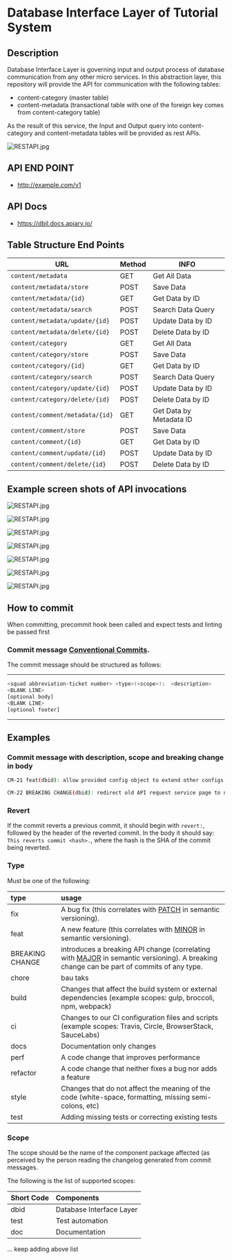 # Database Interface Layer of Tutorial System

## Description 

Database Interface Layer is governing input and output process of database communication from any other micro services. In this abstraction layer, this repository will provide the API for communication with the following tables: 

- content-category (master table)
- content-metadata (transactional table with one of the foreign key comes from content-category table)

As the result of this service, the Input and Output query into content-category and content-metadata tables will be provided as rest APIs.


![RESTAPI.jpg](images/RESTAPI.jpg)

## API END POINT
* http://example.com/v1

## API Docs
* https://dbil.docs.apiary.io/

## Table Structure End Points
| URL                             | Method | INFO                    |
| ------------------------------- | ------ | ----------------------- |
| `content/metadata`              | GET    | Get All Data            |
| `content/metadata/store`        | POST   | Save Data               |
| `content/metadata/{id}`         | GET    | Get Data by ID          |
| `content/metadata/search`       | POST   | Search Data Query       |
| `content/metadata/update/{id}`  | POST   | Update Data by ID       |
| `content/metadata/delete/{id}`  | POST   | Delete Data by ID       |
| `content/category`              | GET    | Get All Data            |
| `content/category/store`        | POST   | Save Data               |
| `content/category/{id}`         | GET    | Get Data by ID          |
| `content/category/search`       | POST   | Search Data Query       |
| `content/category/update/{id}`  | POST   | Update Data by ID       |
| `content/category/delete/{id}`  | POST   | Delete Data by ID       |
| `content/comment/metadata/{id}` | GET    | Get Data by Metadata ID |
| `content/comment/store`         | POST   | Save Data               |
| `content/comment/{id}`          | GET    | Get Data by ID          |
| `content/comment/update/{id}`   | POST   | Update Data by ID       |
| `content/comment/delete/{id}`   | POST   | Delete Data by ID       |


## Example screen shots of API invocations

![RESTAPI.jpg](images/Selection_01283.png)

![RESTAPI.jpg](images/Selection_01284.png)

![RESTAPI.jpg](images/Selection_01285.png)

![RESTAPI.jpg](images/Selection_01286.png)

![RESTAPI.jpg](images/Selection_01287.png)

![RESTAPI.jpg](images/Selection_01290.png)

![RESTAPI.jpg](images/Selection_01291.png)


## How to commit

When committing, precommit hook been called and expect tests and linting be passed first

### Commit message [Conventional Commits](https://conventionalcommits.org/).

The commit message should be structured as follows:

---

```bash
<squad abbreviation-ticket number> <type>(<scope>):  <description>
<BLANK LINE>
[optional body]
<BLANK LINE>
[optional footer]
```

---

## Examples

### Commit message with description, scope and breaking change in body

```bash
CM-21 feat(dbid): allow provided config object to extend other configs

CM-22 BREAKING CHANGE(dbid): redirect old API request service page to new version
```

### Revert

If the commit reverts a previous commit, it should begin with `revert:`, followed by the header of the reverted commit. In the body it should say: `This reverts commit <hash>.`, where the hash is the SHA of the commit being reverted.

### Type

Must be one of the following:

| type            | usage                                                                                                                                                                 |
| :-------------- | :-------------------------------------------------------------------------------------------------------------------------------------------------------------------- |
| fix             | A bug fix (this correlates with [PATCH](http://semver.org/#summary) in semantic versioning).                                                                          |
| feat            | A new feature (this correlates with [MINOR](http://semver.org/#summary) in semantic versioning).                                                                      |
| BREAKING CHANGE | introduces a breaking API change (correlating with [MAJOR](http://semver.org/#summary) in semantic versioning). A breaking change can be part of commits of any type. |
| chore           | bau taks                                                                                                                                                              |
| build           | Changes that affect the build system or external dependencies (example scopes: gulp, broccoli, npm, webpack)                                                          |
| ci              | Changes to our CI configuration files and scripts (example scopes: Travis, Circle, BrowserStack, SauceLabs)                                                           |
| docs            | Documentation only changes                                                                                                                                            |
| perf            | A code change that improves performance                                                                                                                               |
| refactor        | A code change that neither fixes a bug nor adds a feature                                                                                                             |
| style           | Changes that do not affect the meaning of the code (white-space, formatting, missing semi-colons, etc)                                                                |
| test            | Adding missing tests or correcting existing tests                                                                                                                     |

### Scope

The scope should be the name of the component package affected (as perceived by the person reading the changelog generated from commit messages.

The following is the list of supported scopes:

| Short Code | Components               |
| :--------- | :----------------------- |
| dbid       | Database Interface Layer |
| test       | Test automation          |
| doc        | Documentation            |
... keep adding above list
